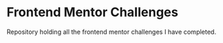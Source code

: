 # Frontend Mentor Challenges

Repository holding all the frontend mentor challenges I have completed.
